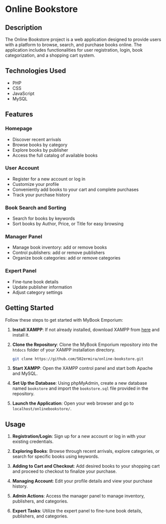 # Online Bookstore

## Description
The Online Bookstore project is a web application designed to provide users with a platform to browse, search, and purchase books online. The application includes functionalities for user registration, login, book categorization, and a shopping cart system.

## Technologies Used
- PHP
- CSS
- JavaScript
- MySQL

## Features

### Homepage
- Discover recent arrivals
- Browse books by category
- Explore books by publisher
- Access the full catalog of available books

### User Account
- Register for a new account or log in
- Customize your profile
- Conveniently add books to your cart and complete purchases
- Track your purchase history

### Book Search and Sorting
- Search for books by keywords
- Sort books by Author, Price, or Title for easy browsing

### Manager Panel
- Manage book inventory: add or remove books
- Control publishers: add or remove publishers
- Organize book categories: add or remove categories

### Expert Panel
- Fine-tune book details
- Update publisher information
- Adjust category settings

## Getting Started

Follow these steps to get started with MyBook Emporium:

1. **Install XAMPP**: If not already installed, download XAMPP from [here](https://www.apachefriends.org/download.html) and install it.
   
2. **Clone the Repository**: Clone the MyBook Emporium repository into the `htdocs` folder of your XAMPP installation directory.

    ```bash
    git clone https://github.com/502ermira/online-bookstore.git
    ```

3. **Start XAMPP**: Open the XAMPP control panel and start both Apache and MySQL.

4. **Set Up the Database**: Using phpMyAdmin, create a new database named `bookstore` and import the `bookstore.sql` file provided in the repository.

5. **Launch the Application**: Open your web browser and go to `localhost/onlinebookstore/`.

## Usage

1. **Registration/Login**: Sign up for a new account or log in with your existing credentials.
   
2. **Exploring Books**: Browse through recent arrivals, explore categories, or search for specific books using keywords.

3. **Adding to Cart and Checkout**: Add desired books to your shopping cart and proceed to checkout to finalize your purchase.

4. **Managing Account**: Edit your profile details and view your purchase history.

5. **Admin Actions**: Access the manager panel to manage inventory, publishers, and categories.

6. **Expert Tasks**: Utilize the expert panel to fine-tune book details, publishers, and categories.


